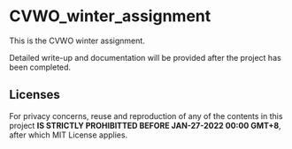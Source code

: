 # CVWO_winter_assignment

This is the CVWO winter assignment.

Detailed write-up and documentation will be provided after the project has been completed.

## Licenses

For privacy concerns, reuse and reproduction of any of the contents in this project __IS STRICTLY PROHIBITTED BEFORE JAN-27-2022 00:00 GMT+8__, after which MIT License applies.

